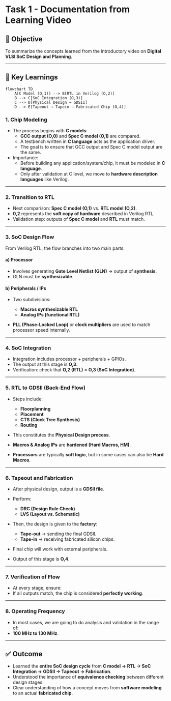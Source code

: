 # Task 1 - Documentation from Learning Video

## 🎯 Objective
To summarize the concepts learned from the introductory video on **Digital VLSI SoC Design and Planning**.

---

## 📖 Key Learnings

```mermaid
flowchart TD
    A[C Model (O,1)] --> B[RTL in Verilog (O,2)]
    B --> C[SoC Integration (O,3)]
    C --> D[Physical Design → GDSII]
    D --> E[Tapeout → Tapein → Fabricated Chip (O,4)]
```

### 1. Chip Modeling
- The process begins with **C models**:
  - **GCC output (O,0)** and **Spec C model (O,1)** are compared.
  - A testbench written in **C language** acts as the application driver.
  - The goal is to ensure that GCC output and Spec C model output are the same.
- Importance:
  - Before building any application/system/chip, it must be modeled in **C language**.
  - Only after validation at C level, we move to **hardware description languages** like Verilog.

---

### 2. Transition to RTL
- Next comparison: **Spec C model (O,1)** vs. **RTL model (O,2)**.
- **0,2** represents the **soft copy of hardware** described in Verilog RTL.
- Validation step: outputs of **Spec C model** and **RTL** must match.

---

### 3. SoC Design Flow
From Verilog RTL, the flow branches into two main parts:

#### a) Processor
- Involves generating **Gate Level Netlist (GLN)** → output of **synthesis**.
- GLN must be **synthesizable**.

#### b) Peripherals / IPs
- Two subdivisions:
  - **Macros synthesizable RTL**
  - **Analog IPs (functional RTL)**

- **PLL (Phase-Locked Loop)** or **clock multipliers** are used to match processor speed internally.

---

### 4. SoC Integration
- Integration includes processor + peripherals + GPIOs.
- The output at this stage is **O,3**.
- Verification: check that **O,2 (RTL)** = **O,3 (SoC Integration)**.

---

### 5. RTL to GDSII (Back-End Flow)
- Steps include:
  - **Floorplanning**
  - **Placement**
  - **CTS (Clock Tree Synthesis)**
  - **Routing**
- This constitutes the **Physical Design process**.

- **Macros & Analog IPs** are **hardened (Hard Macros, HM)**.  
- **Processors** are typically **soft logic**, but in some cases can also be **Hard Macros**.

---

### 6. Tapeout and Fabrication
- After physical design, output is a **GDSII file**.
- Perform:
  - **DRC (Design Rule Check)**
  - **LVS (Layout vs. Schematic)**
- Then, the design is given to the **factory**:
  - **Tape-out** → sending the final GDSII.
  - **Tape-in** → receiving fabricated silicon chips.

- Final chip will work with external peripherals.
- Output of this stage is **O,4**.

---

### 7. Verification of Flow
- At every stage, ensure:  
- If all outputs match, the chip is considered **perfectly working**.

---

### 8. Operating Frequency
- In most cases, we are going to do analysis and validation in the range of:
- **100 MHz to 130 MHz**.

---

## ✅ Outcome
- Learned the **entire SoC design cycle** from **C model → RTL → SoC Integration → GDSII → Tapeout → Fabrication**.  
- Understood the importance of **equivalence checking** between different design stages.  
- Clear understanding of how a concept moves from **software modeling** to an actual **fabricated chip**.

